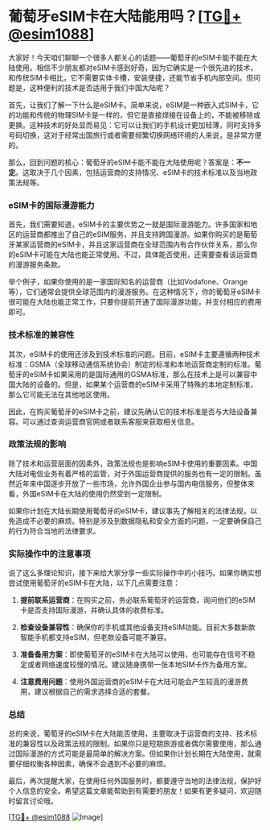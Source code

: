 # 葡萄牙eSIM卡在大陆能用吗？[[TG💪+ @esim1088](https://t.me/s/esim1088)]

大家好！今天咱们聊聊一个很多人都关心的话题——葡萄牙的eSIM卡能不能在大陆使用。相信不少朋友都对eSIM卡感到好奇，因为它确实是一个很先进的技术，和传统SIM卡相比，它不需要实体卡槽，安装便捷，还能节省手机内部空间。但问题是，这种便利的技术是否适用于我们中国大陆呢？

首先，让我们了解一下什么是eSIM卡。简单来说，eSIM是一种嵌入式SIM卡，它的功能和传统的物理SIM卡是一样的，但它是直接焊接在设备上的，不能被移除或更换。这种技术的好处显而易见：它可以让我们的手机设计更加轻薄，同时支持多号码切换，这对于经常出国旅行或者需要频繁切换网络环境的人来说，是非常方便的。

那么，回到问题的核心：葡萄牙的eSIM卡能不能在大陆使用呢？答案是：**不一定**。这取决于几个因素，包括运营商的支持情况、eSIM卡的技术标准以及当地政策法规等。

### eSIM卡的国际漫游能力

首先，我们需要知道，eSIM卡的主要优势之一就是国际漫游能力。许多国家和地区的运营商都推出了自己的eSIM服务，并且支持跨国漫游。如果你购买的是葡萄牙某家运营商的eSIM卡，并且这家运营商在全球范围内有合作伙伴关系，那么你的eSIM卡可能在大陆也能正常使用。不过，具体能否使用，还需要查看该运营商的漫游服务条款。

举个例子，如果你使用的是一家国际知名的运营商（比如Vodafone、Orange等），它们通常会提供全球范围内的漫游服务。在这种情况下，你的葡萄牙eSIM卡很可能在大陆也能正常工作，只要你提前开通了国际漫游功能，并支付相应的费用即可。

### 技术标准的兼容性

其次，eSIM卡的使用还涉及到技术标准的问题。目前，eSIM卡主要遵循两种技术标准：GSMA（全球移动通信系统协会）制定的标准和本地运营商定制的标准。葡萄牙的eSIM卡如果采用的是国际通用的GSMA标准，那么在技术上是可以兼容中国大陆的设备的。但是，如果某个运营商的eSIM卡采用了特殊的本地定制标准，那么它可能无法在其他地区使用。

因此，在购买葡萄牙的eSIM卡之前，建议先确认它的技术标准是否与大陆设备兼容。可以通过查询运营商官网或者联系客服来获取相关信息。

### 政策法规的影响

除了技术和运营层面的因素外，政策法规也是影响eSIM卡使用的重要因素。中国大陆对电信业务有着严格的监管，对于外国运营商提供的服务也有一定的限制。虽然近年来中国逐步开放了一些市场，允许外国企业参与国内电信服务，但整体来看，外国eSIM卡在大陆的使用仍然受到一定限制。

如果你计划在大陆长期使用葡萄牙的eSIM卡，建议事先了解相关的法律法规，以免造成不必要的麻烦。特别是涉及到数据隐私和安全方面的问题，一定要确保自己的行为符合当地的法律要求。

### 实际操作中的注意事项

说了这么多理论知识，接下来给大家分享一些实际操作中的小技巧。如果你确实想尝试使用葡萄牙的eSIM卡在大陆，以下几点需要注意：

1. **提前联系运营商**：在购买之前，务必联系葡萄牙的运营商，询问他们的eSIM卡是否支持国际漫游，并确认具体的收费标准。
   
2. **检查设备兼容性**：确保你的手机或其他设备支持eSIM功能。目前大多数新款智能手机都支持eSIM，但老款设备可能不兼容。

3. **准备备用方案**：即使葡萄牙的eSIM卡在大陆可以使用，也可能存在信号不稳定或者网络速度较慢的情况。建议随身携带一张本地SIM卡作为备用方案。

4. **注意费用问题**：使用外国运营商的eSIM卡在大陆可能会产生较高的漫游费用，建议根据自己的需求选择合适的套餐。

### 总结

总的来说，葡萄牙的eSIM卡在大陆能否使用，主要取决于运营商的支持、技术标准的兼容性以及政策法规的限制。如果你只是短期旅游或者偶尔需要使用，那么通过国际漫游的方式可能是最简单的解决方案。但如果你计划长期在大陆使用，就需要仔细权衡各种因素，确保不会遇到不必要的麻烦。

最后，再次提醒大家，在使用任何外国服务时，都要遵守当地的法律法规，保护好个人信息的安全。希望这篇文章能帮助到有需要的朋友！如果有更多疑问，欢迎随时留言讨论哦。

[[TG💪+ @esim1088](https://t.me/s/esim1088) ![Image](https://i.postimg.cc/4NQfJmqS/Snipaste-2025-05-13-00-14-12.png)]